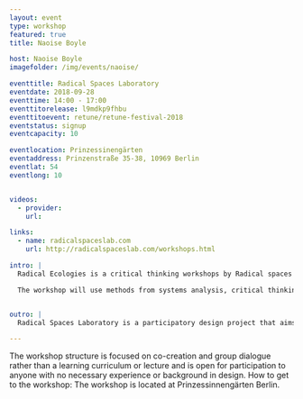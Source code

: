 ```yaml
---
layout: event
type: workshop
featured: true
title: Naoise Boyle

host: Naoise Boyle
imagefolder: /img/events/naoise/

eventtitle: Radical Spaces Laboratory
eventdate: 2018-09-28
eventtime: 14:00 - 17:00
eventtitorelease: l9mdkp9fhbu
eventtitoevent: retune/retune-festival-2018
eventstatus: signup
eventcapacity: 10

eventlocation: Prinzessinengärten
eventaddress: Prinzenstraße 35-38, 10969 Berlin
eventlat: 54
eventlong: 10


videos:
  - provider:
    url:

links:
  - name: radicalspaceslab.com
    url: http://radicalspaceslab.com/workshops.html

intro: |
  Radical Ecologies is a critical thinking workshops by Radical spaces Laboratory that aims to reimagine the composition of our inhabited space and its relationships and interactions. How can design engage with this complex space in meaningful ways? How can we experiment with new strategies, systems, technologies, topologies and politics creating new ways of experiencing?What types of tools can we employ to engage with these systems of scale the the environments they produce?

  The workshop will use methods from systems analysis, critical thinking and speculative design to deconstruct and reimagine complex environments, investigating system layers and co-designing responses. Participants will explore system topologies, discuss and map the different actors, creating experimental narratives and prototyping artifacts/scenarios that explore new relationships and connections.


outro: |
  Radical Spaces Laboratory is a participatory design project that aims to deliver community based workshops on how design can be used for transformative thinking. Participants prototype new cultural experiences that explore the reconceptualisation of normative systems in economic, political, cultural and geographic landscapes.

---
```


The workshop structure is focused on co-creation and group dialogue rather than a learning curriculum or lecture and is open for participation to anyone with no necessary experience or background in design. How to get to the workshop: The workshop is located at Prinzessinnengärten Berlin.
